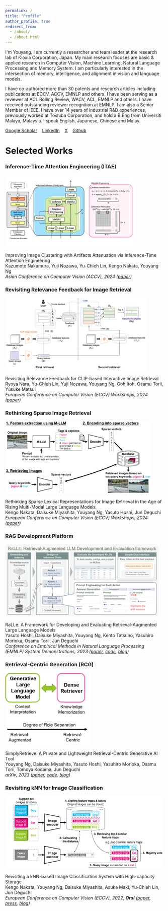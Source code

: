 ```yaml
---
permalink: /
title: "Profile"
author_profile: true
redirect_from: 
  - /about/
  - /about.html
---
```


I'm Youyang. I am currently a researcher and team leader at the research lab of Kioxia Corporation, Japan. My main research focuses are basic & applied research in Computer Vision, Machine Learning, Natural Language Processing and Memory System. I am particularly interested in the intersection of memory, intelligence, and alignment in vision and language models. 

I have co-authored more than 30 patents and research articles including publications at ECCV, ACCV, EMNLP and others. I have been serving as a reviewer at ACL Rolling Review, WACV, ACL, EMNLP and others. I have received outstanding reviewer recognition at EMNLP. I am also a Senior Member of IEEE. I have over 14 years of industrial R&D experiences, previously worked at Toshiba Corporation, and hold a B.Eng from Universiti Malaya, Malaysia. I speak English, Japanese, Chinese and Malay.

[Google Scholar](https://scholar.google.com/citations?user=4BGLw_QAAAAJ) &nbsp;&nbsp; [LinkedIn](https://www.linkedin.com/in/youyang-ng-55a10ab9/) &nbsp;&nbsp; [X](https://x.com/youyang_ng) &nbsp;&nbsp; [Github](https://github.com/rcgai)

Selected Works
======
### Inference-Time Attention Engineering (ITAE)
<img style="height: 230px" src="../images/2024_itae.png">

Improving Image Clustering with Artifacts Attenuation via Inference-Time Attention Engineering  
Kazumoto Nakamura, Yuji Nozawa, Yu-Chieh Lin, Kengo Nakata, Youyang Ng  
*Asian Conference on Computer Vision (ACCV), 2024 ([paper](https://openaccess.thecvf.com/content/ACCV2024/html/Nakamura_Improving_Image_Clustering_with_Artifacts_Attenuation_via_Inference-Time_Attention_Engineering_ACCV_2024_paper.html))*

### Revisiting Relevance Feedback for Image Retrieval
<img style="height: 230px" src="../images/2024_feedback.png">

Revisiting Relevance Feedback for CLIP-based Interactive Image Retrieval  
Ryoya Nara, Yu-Chieh Lin, Yuji Nozawa, Youyang Ng, Goh Itoh, Osamu Torii, Yusuke Matsui  
*European Conference on Computer Vision (ECCV) Workshops, 2024 ([paper](https://arxiv.org/abs/2404.16398))*

### Rethinking Sparse Image Retrieval
<img style="height: 230px" src="../images/2024_sparse.png">

Rethinking Sparse Lexical Representations for Image Retrieval in the Age of Rising Multi-Modal Large Language Models  
Kengo Nakata, Daisuke Miyashita, Youyang Ng, Yasuto Hoshi, Jun Deguchi  
*European Conference on Computer Vision (ECCV) Workshops, 2024 ([paper](https://arxiv.org/abs/2408.16296))*

### RAG Development Platform
<img style="height: 230px" src="../images/2023_ralle.png">

RaLLe: A Framework for Developing and Evaluating Retrieval-Augmented Large Language Models  
Yasuto Hoshi, Daisuke Miyashita, Youyang Ng, Kento Tatsuno, Yasuhiro Morioka, Osamu Torii, Jun Deguchi  
*Conference on Empirical Methods in Natural Language Processing (EMNLP) System Demonstrations, 2023 ([paper](https://arxiv.org/abs/2308.10633), [code](https://github.com/yhoshi3/RaLLe), [blog](https://www.kioxia.com/en-jp/rd/technology/topics/topics-58.html))*

### Retrieval-Centric Generation (RCG)
<img style="height: 230px" src="../images/2023_simplyretrieve.png">

SimplyRetrieve: A Private and Lightweight Retrieval-Centric Generative AI Tool  
Youyang Ng, Daisuke Miyashita, Yasuto Hoshi, Yasuhiro Morioka, Osamu Torii, Tomoya Kodama, Jun Deguchi  
*arXiv, 2023 ([paper](https://arxiv.org/abs/2308.03983), [code](https://github.com/RCGAI/SimplyRetrieve), [blog](https://www.kioxia.com/en-jp/rd/technology/topics/topics-58.html))*

### Revisiting kNN for Image Classification
<img style="height: 230px" src="../images/2022_knn.png">

Revisiting a kNN-based Image Classification System with High-capacity Storage  
Kengo Nakata, Youyang Ng, Daisuke Miyashita, Asuka Maki, Yu-Chieh Lin, Jun Deguchi  
*European Conference on Computer Vision (ECCV), 2022, **Oral** ([paper](https://arxiv.org/abs/2204.01186), [press](https://www.kioxia.com/en-jp/about/news/2022/20221102-1.html), [blog](https://www.kioxia.com/en-jp/rd/technology/topics/topics-39.html))*

